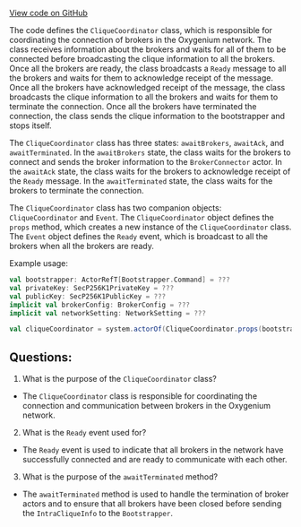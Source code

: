 [View code on GitHub](https://github.com/oxygenium/oxygenium/flow/src/main/scala/org/oxygenium/flow/network/bootstrap/CliqueCoordinator.scala)

The code defines the `CliqueCoordinator` class, which is responsible for coordinating the connection of brokers in the Oxygenium network. The class receives information about the brokers and waits for all of them to be connected before broadcasting the clique information to all the brokers. Once all the brokers are ready, the class broadcasts a `Ready` message to all the brokers and waits for them to acknowledge receipt of the message. Once all the brokers have acknowledged receipt of the message, the class broadcasts the clique information to all the brokers and waits for them to terminate the connection. Once all the brokers have terminated the connection, the class sends the clique information to the bootstrapper and stops itself.

The `CliqueCoordinator` class has three states: `awaitBrokers`, `awaitAck`, and `awaitTerminated`. In the `awaitBrokers` state, the class waits for the brokers to connect and sends the broker information to the `BrokerConnector` actor. In the `awaitAck` state, the class waits for the brokers to acknowledge receipt of the `Ready` message. In the `awaitTerminated` state, the class waits for the brokers to terminate the connection.

The `CliqueCoordinator` class has two companion objects: `CliqueCoordinator` and `Event`. The `CliqueCoordinator` object defines the `props` method, which creates a new instance of the `CliqueCoordinator` class. The `Event` object defines the `Ready` event, which is broadcast to all the brokers when all the brokers are ready.

Example usage:

```scala
val bootstrapper: ActorRefT[Bootstrapper.Command] = ???
val privateKey: SecP256K1PrivateKey = ???
val publicKey: SecP256K1PublicKey = ???
implicit val brokerConfig: BrokerConfig = ???
implicit val networkSetting: NetworkSetting = ???

val cliqueCoordinator = system.actorOf(CliqueCoordinator.props(bootstrapper, privateKey, publicKey))
```
## Questions: 
 1. What is the purpose of the `CliqueCoordinator` class?
- The `CliqueCoordinator` class is responsible for coordinating the connection and communication between brokers in the Oxygenium network.

2. What is the `Ready` event used for?
- The `Ready` event is used to indicate that all brokers in the network have successfully connected and are ready to communicate with each other.

3. What is the purpose of the `awaitTerminated` method?
- The `awaitTerminated` method is used to handle the termination of broker actors and to ensure that all brokers have been closed before sending the `IntraCliqueInfo` to the `Bootstrapper`.